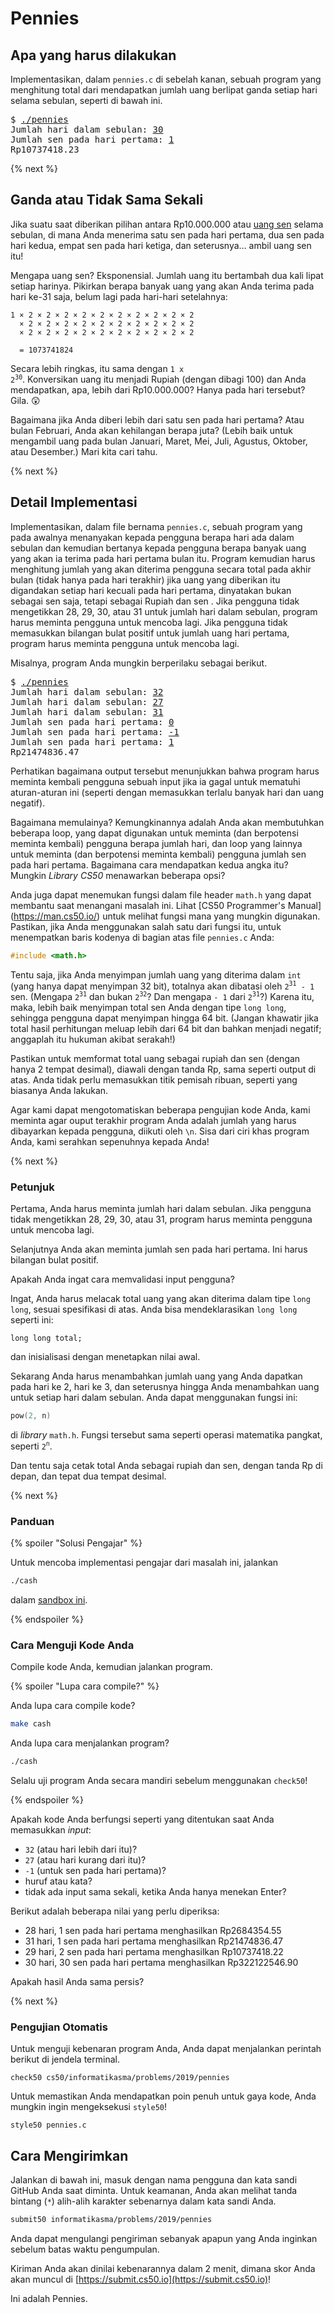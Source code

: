 # Pennies

## Apa yang harus dilakukan

Implementasikan, dalam `pennies.c` di sebelah kanan, sebuah program yang menghitung total dari mendapatkan jumlah uang berlipat ganda setiap hari selama sebulan, seperti di bawah ini.

<pre>
$ <u>./pennies</u>
Jumlah hari dalam sebulan: <u>30</u>
Jumlah sen pada hari pertama: <u>1</u>
Rp10737418.23
</pre>

{% next %}

## Ganda atau Tidak Sama Sekali

Jika suatu saat diberikan pilihan antara Rp10.000.000 atau [uang sen](https://id.wikipedia.org/wiki/Sen_(mata_uang)) selama sebulan, di mana Anda menerima satu sen pada hari pertama, dua sen pada hari kedua, empat sen pada hari ketiga, dan seterusnya… ambil uang sen itu!

Mengapa uang sen? Eksponensial. Jumlah uang itu bertambah dua kali lipat setiap harinya. Pikirkan berapa banyak uang yang akan Anda terima pada hari ke-31 saja, belum lagi pada hari-hari setelahnya:

```
1 × 2 × 2 × 2 × 2 × 2 × 2 × 2 × 2 × 2 × 2
  × 2 × 2 × 2 × 2 × 2 × 2 × 2 × 2 × 2 × 2
  × 2 × 2 × 2 × 2 × 2 × 2 × 2 × 2 × 2 × 2

  = 1073741824
```

Secara lebih ringkas, itu sama dengan <code>1 x 2<sup>30</sup></code>. Konversikan uang itu menjadi Rupiah (dengan dibagi 100) dan Anda mendapatkan, apa, lebih dari Rp10.000.000? Hanya pada hari tersebut? Gila. 😲

Bagaimana jika Anda diberi lebih dari satu sen pada hari pertama? Atau bulan Februari, Anda akan kehilangan berapa juta? (Lebih baik untuk mengambil uang pada bulan Januari, Maret, Mei, Juli, Agustus, Oktober, atau Desember.) Mari kita cari tahu.

{% next %}

## Detail Implementasi

Implementasikan, dalam file bernama `pennies.c`, sebuah program yang pada awalnya menanyakan kepada pengguna berapa hari ada dalam sebulan dan kemudian bertanya kepada pengguna berapa banyak uang yang akan ia terima pada hari pertama bulan itu. Program kemudian harus menghitung jumlah yang akan diterima pengguna secara total pada akhir bulan (tidak hanya pada hari terakhir) jika uang yang diberikan itu digandakan setiap hari kecuali pada hari pertama, dinyatakan bukan sebagai sen saja, tetapi sebagai Rupiah dan sen . Jika pengguna tidak mengetikkan 28, 29, 30, atau 31 untuk jumlah hari dalam sebulan, program harus meminta pengguna untuk mencoba lagi. Jika pengguna tidak memasukkan bilangan bulat positif untuk jumlah uang hari pertama, program harus meminta pengguna untuk mencoba lagi.

Misalnya, program Anda mungkin berperilaku sebagai berikut.

<pre>
$ <u>./pennies</u>
Jumlah hari dalam sebulan: <u>32</u>
Jumlah hari dalam sebulan: <u>27</u>
Jumlah hari dalam sebulan: <u>31</u>
Jumlah sen pada hari pertama: <u>0</u>
Jumlah sen pada hari pertama: <u>-1</u>
Jumlah sen pada hari pertama: <u>1</u>
Rp21474836.47
</pre>

Perhatikan bagaimana output tersebut menunjukkan bahwa program harus meminta kembali pengguna sebuah input jika ia gagal untuk mematuhi aturan-aturan ini (seperti dengan memasukkan terlalu banyak hari dan uang negatif).

Bagaimana memulainya? Kemungkinannya adalah Anda akan membutuhkan beberapa loop, yang dapat digunakan untuk meminta (dan berpotensi meminta kembali) pengguna berapa jumlah hari, dan loop yang lainnya untuk meminta (dan berpotensi meminta kembali) pengguna jumlah sen pada hari pertama. Bagaimana cara mendapatkan kedua angka itu? Mungkin *Library CS50* menawarkan beberapa opsi?

Anda juga dapat menemukan fungsi dalam file header `math.h` yang dapat membantu saat menangani masalah ini. Lihat [CS50 Programmer's Manual] (https://man.cs50.io/) untuk melihat fungsi mana yang mungkin digunakan. Pastikan, jika Anda menggunakan salah satu dari fungsi itu, untuk menempatkan baris kodenya di bagian atas file `pennies.c` Anda:

```c
#include <math.h>
```

Tentu saja, jika Anda menyimpan jumlah uang yang diterima dalam `int` (yang hanya dapat menyimpan 32 bit), totalnya akan dibatasi oleh `2`<sup>`31`</sup>` - 1` sen. (Mengapa `2`<sup>`31`</sup> dan bukan `2`<sup>`32`</sup>? Dan mengapa `- 1` dari `2`<sup>`31`</sup>?) Karena itu, maka, lebih baik menyimpan total sen Anda dengan tipe `long long`, sehingga pengguna dapat menyimpan hingga 64 bit. (Jangan khawatir jika total hasil perhitungan meluap lebih dari 64 bit dan bahkan menjadi negatif; anggaplah itu hukuman akibat serakah!)

Pastikan untuk memformat total uang sebagai rupiah dan sen (dengan hanya 2 tempat desimal), diawali dengan tanda Rp, sama seperti output di atas. Anda tidak perlu memasukkan titik pemisah ribuan, seperti yang biasanya Anda lakukan.

Agar kami dapat mengotomatiskan beberapa pengujian kode Anda, kami meminta agar ouput terakhir program Anda adalah jumlah yang harus dibayarkan kepada pengguna, diikuti oleh `\n`. Sisa dari ciri khas program Anda, kami serahkan sepenuhnya kepada Anda!

{% next %}

### Petunjuk

Pertama, Anda harus meminta jumlah hari dalam sebulan. Jika pengguna tidak mengetikkan 28, 29, 30, atau 31, program harus meminta pengguna untuk mencoba lagi.

Selanjutnya Anda akan meminta jumlah sen pada hari pertama. Ini harus bilangan bulat positif.

Apakah Anda ingat cara memvalidasi input pengguna?

Ingat, Anda harus melacak total uang yang akan diterima dalam tipe `long long`, sesuai spesifikasi di atas. Anda bisa mendeklarasikan `long long` seperti ini:

```
long long total;
```

dan inisialisasi dengan menetapkan nilai awal.

Sekarang Anda harus menambahkan jumlah uang yang Anda dapatkan pada hari ke 2, hari ke 3, dan seterusnya hingga Anda menambahkan uang untuk setiap hari dalam sebulan. Anda dapat menggunakan fungsi ini:

```c
pow(2, n)
```

di *library* `math.h`. Fungsi tersebut sama seperti operasi matematika pangkat, seperti `2`<sup>`n`</sup>.

Dan tentu saja cetak total Anda sebagai rupiah dan sen, dengan tanda Rp di depan, dan tepat dua tempat desimal.

{% next %}

### Panduan

<!-- {% video https://www.youtube.com/watch?v=gm3_NTIo-VA %} -->

{% spoiler "Solusi Pengajar" %}

Untuk mencoba implementasi pengajar dari masalah ini, jalankan

```bash
./cash
```

dalam [sandbox ini](http://bit.ly/2o86JOt).

{% endspoiler %}

### Cara Menguji Kode Anda

Compile kode Anda, kemudian jalankan program.

{% spoiler "Lupa cara compile?" %}

Anda lupa cara compile kode?

```bash
make cash
```

Anda lupa cara menjalankan program?

```bash
./cash
```

Selalu uji program Anda secara mandiri sebelum menggunakan `check50`!

{% endspoiler %}

Apakah kode Anda berfungsi seperti yang ditentukan saat Anda memasukkan *input*:

* `32` (atau hari lebih dari itu)?
* `27` (atau hari kurang dari itu)?
* `-1` (untuk sen pada hari pertama)?
* huruf atau kata?
* tidak ada input sama sekali, ketika Anda hanya menekan Enter?

Berikut adalah beberapa nilai yang perlu diperiksa:

* 28 hari, 1 sen pada hari pertama menghasilkan Rp2684354.55
* 31 hari, 1 sen pada hari pertama menghasilkan Rp21474836.47
* 29 hari, 2 sen pada hari pertama menghasilkan Rp10737418.22
* 30 hari, 30 sen pada hari pertama menghasilkan Rp322122546.90

Apakah hasil Anda sama persis?

{% next %}

### Pengujian Otomatis

Untuk menguji kebenaran program Anda, Anda dapat menjalankan perintah berikut di jendela terminal.

```
check50 cs50/informatikasma/problems/2019/pennies
```

Untuk memastikan Anda mendapatkan poin penuh untuk gaya kode, Anda mungkin ingin mengeksekusi `style50`!

```
style50 pennies.c
```

## Cara Mengirimkan

Jalankan di bawah ini, masuk dengan nama pengguna dan kata sandi GitHub Anda saat diminta. Untuk keamanan, Anda akan melihat tanda bintang (`*`) alih-alih karakter sebenarnya dalam kata sandi Anda.

```bash
submit50 informatikasma/problems/2019/pennies
```

Anda dapat mengulangi pengiriman sebanyak apapun yang Anda inginkan sebelum batas waktu pengumpulan.

Kiriman Anda akan dinilai kebenarannya dalam 2 menit, dimana skor Anda akan muncul di [https://submit.cs50.io](https://submit.cs50.io)!

Ini adalah Pennies.

